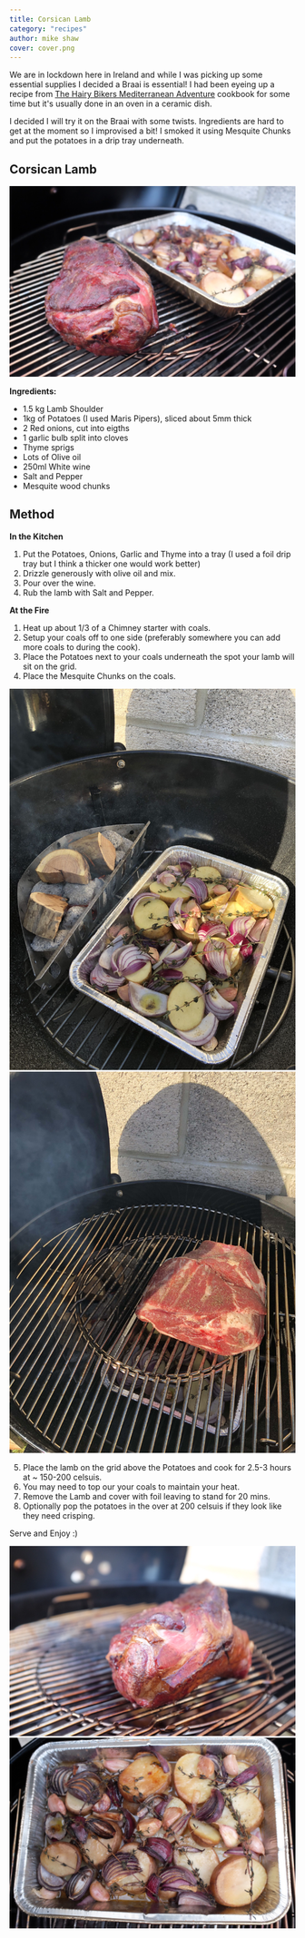 ```yaml
---
title: Corsican Lamb
category: "recipes"
author: mike shaw
cover: cover.png
---
```


We are in lockdown here in Ireland and while I was picking up some essential
supplies I decided a Braai is essential! I had been eyeing up a recipe from [The Hairy
Bikers Mediterranean Adventure](https://www.bookdepository.com/The-Hairy-Bikers-Mediterranean-Adventure-TV-tie-in-Hairy-Bikers/9781409171911?redirected=true&utm_medium=Google&utm_campaign=Base1&utm_source=IE&utm_content=The-Hairy-Bikers-Mediterranean-Adventure-TV-tie-in&selectCurrency=EUR&w=AFFPAU96G7D6RMA8VCC9&pdg=pla-293946777986:cmp-9463711619:adg-98687126840:crv-420380901788:pos-:dev-c&gclid=EAIaIQobChMI9sX2-fq96AIVSLTtCh09XA_xEAQYASABEgKsGfD_BwE) cookbook for some time but it's usually done in an oven in a ceramic dish.

I decided I will try it on the Braai with some twists. Ingredients are hard to get at the moment so I improvised a bit!
I smoked it using Mesquite Chunks
and put the potatoes in a drip tray underneath.

## Corsican Lamb

![The Dish](./cover.jpg)

**Ingredients:**

- 1.5 kg Lamb Shoulder
- 1kg of Potatoes (I used Maris Pipers), sliced about 5mm thick
- 2 Red onions, cut into eigths
- 1 garlic bulb split into cloves
- Thyme sprigs
- Lots of Olive oil
- 250ml White wine
- Salt and Pepper
- Mesquite wood chunks

## Method

**In the Kitchen**

1. Put the Potatoes, Onions, Garlic and Thyme into a tray (I used a foil drip tray but I think a thicker one would work better)
2. Drizzle generously with olive oil and mix.
3. Pour over the wine.
4. Rub the lamb with Salt and Pepper.

**At the Fire**

1. Heat up about 1/3 of a Chimney starter with coals.
2. Setup your coals off to one side (preferably somewhere you can add more coals to during the cook).
3. Place the Potatoes next to your coals underneath the spot your lamb will sit on the grid.
4. Place the Mesquite Chunks on the coals.

![Down Low](./smoke.jpg)
![Up Top](./setup.jpg)

5. Place the lamb on the grid above the Potatoes and cook for 2.5-3 hours at ~ 150-200 celsuis.
6. You may need to top our your coals to maintain your heat.
7. Remove the Lamb and cover with foil leaving to stand for 20 mins.
8. Optionally pop the potatoes in the over at 200 celsuis if they look like they need crisping.

Serve and Enjoy :)

![The Lamb](./lamb.jpg)
![The Potatoes](./potatoes.jpg)
